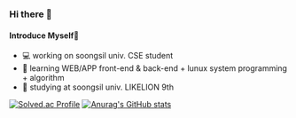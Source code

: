 ### Hi there 👋

#### Introduce Myself🌱
- 💻 working on soongsil univ. CSE student
- 🌱 learning WEB/APP front-end & back-end + lunux system programming + algorithm
- 🦁 studying at soongsil univ. LIKELION 9th

[![Solved.ac Profile](http://mazassumnida.wtf/api/v2/generate_badge?boj=dbwlals9936)](https://solved.ac/dbwlals9936/)
[![Anurag's GitHub stats](https://github-readme-stats.vercel.app/api?username=yoo-jimin127)](https://github.com/yoo-jimin127/github-readme-stats)

